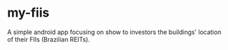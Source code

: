 # my-fiis

A simple android app focusing on show to investors the buildings' location of their FIIs (Brazilian REITs).
